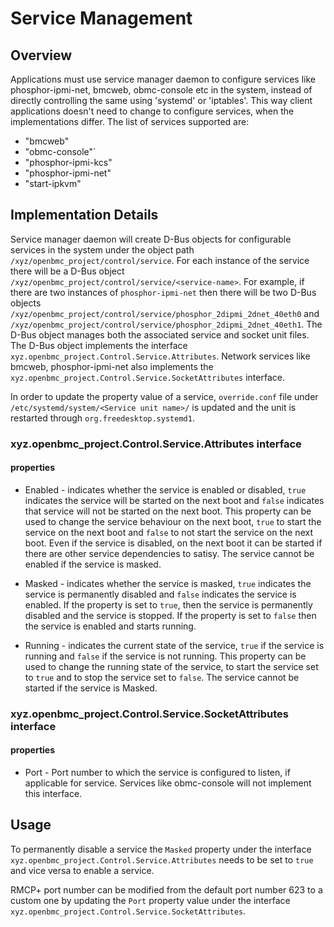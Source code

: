 # Service Management

## Overview

Applications must use service manager daemon to configure services like
phosphor-ipmi-net, bmcweb, obmc-console etc in the system, instead of directly
controlling the same using 'systemd' or 'iptables'. This way client
applications doesn't need to change to configure services, when the
implementations differ. The list of services supported are:

- "bmcweb"
- "obmc-console"`
- "phosphor-ipmi-kcs"
- "phosphor-ipmi-net"
- "start-ipkvm"

## Implementation Details

Service manager daemon will create D-Bus objects for configurable services
in the system under the object path `/xyz/openbmc_project/control/service`. For
each instance of the service there will be a D-Bus object
`/xyz/openbmc_project/control/service/<service-name>`.
For example, if there are two instances of `phosphor-ipmi-net` then there
will be two D-Bus objects
`/xyz/openbmc_project/control/service/phosphor_2dipmi_2dnet_40eth0`
and `/xyz/openbmc_project/control/service/phosphor_2dipmi_2dnet_40eth1`.
The D-Bus object manages both the associated service and socket unit files.
The D-Bus object implements the interface
`xyz.openbmc_project.Control.Service.Attributes`. Network services like bmcweb,
phosphor-ipmi-net also implements the
`xyz.openbmc_project.Control.Service.SocketAttributes` interface.

In order to update the property value of a service, `override.conf` file under
`/etc/systemd/system/<Service unit name>/` is updated and the unit is restarted
through `org.freedesktop.systemd1`.

### xyz.openbmc_project.Control.Service.Attributes interface

#### properties

- Enabled - indicates whether the service is enabled or disabled, `true`
  indicates the service will be started on the next boot and `false` indicates
  that service will not be started on the next boot. This property can be used
  to change the service behaviour on the next boot, `true` to start the service
  on the next boot and `false` to not start the service on the next boot. Even
  if the service is disabled, on the next boot it can be started if there are
  other service dependencies to satisy. The service cannot be enabled if the
  service is masked.

- Masked - indicates whether the service is masked, `true` indicates the
  service is permanently disabled and `false` indicates the service
  is enabled. If the property is set to `true`, then the service is
  permanently disabled and the service is stopped. If the property
  is set to `false` then the service is enabled and starts running.

- Running - indicates the current state of the service, `true` if the service
  is running and `false` if the service is not running. This property
  can be used to change the running state of the service, to start the
  service set to `true` and to stop the service set to `false`. The
  service cannot be started if the service is Masked.

### xyz.openbmc_project.Control.Service.SocketAttributes interface

#### properties

- Port - Port number to which the service is configured to listen, if
  applicable for service. Services like obmc-console will not
  implement this interface.

## Usage

To permanently disable a service the `Masked` property under the interface
`xyz.openbmc_project.Control.Service.Attributes` needs to be set to `true` and
vice versa to enable a service.

RMCP+ port number can be modified from the default port number 623 to a custom
one by updating the `Port` property value under the interface
`xyz.openbmc_project.Control.Service.SocketAttributes`.
